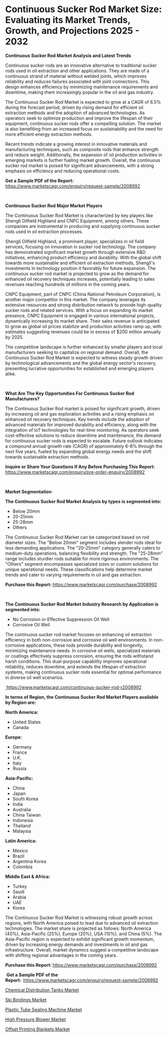 <p><h1>Continuous Sucker Rod Market Size: Evaluating its Market Trends, Growth, and Projections 2025 - 2032</h1></p><p><strong>Continuous Sucker Rod Market Analysis and Latest Trends</strong></p>
<p><p>Continuous sucker rods are an innovative alternative to traditional sucker rods used in oil extraction and other applications. They are made of a continuous strand of material without welded joints, which improves reliability and reduces failures associated with joint connections. This design enhances efficiency by minimizing maintenance requirements and downtime, making them increasingly popular in the oil and gas industry.</p><p>The Continuous Sucker Rod Market is expected to grow at a CAGR of 6.5% during the forecast period, driven by rising demand for efficient oil extraction methods and the adoption of advanced technologies. As operators seek to optimize production and improve the lifespan of their equipment, continuous sucker rods offer a compelling solution. The market is also benefiting from an increased focus on sustainability and the need for more efficient energy extraction methods. </p><p>Recent trends indicate a growing interest in innovative materials and manufacturing techniques, such as composite rods that enhance strength and reduce weight. Additionally, the expansion of oil production activities in emerging markets is further fueling market growth. Overall, the continuous sucker rod market is poised for significant advancements, with a strong emphasis on efficiency and reducing operational costs.</p></p>
<p><strong>Get a Sample PDF of the Report:&nbsp;</strong> <a href="https://www.marketscagr.com/enquiry/request-sample/2008992?utm_campaign=1920&utm_medium=2&utm_source=Github&utm_content=ia&utm_term=30012025&utm_id=continuous-sucker-rod">https://www.marketscagr.com/enquiry/request-sample/2008992</a></p>
<p>&nbsp;</p>
<p><strong>Continuous Sucker Rod Major Market Players</strong></p>
<p><p>The Continuous Sucker Rod Market is characterized by key players like Shengli Oilfield Highland and CNPC Equipment, among others. These companies are instrumental in producing and supplying continuous sucker rods used in oil extraction processes.</p><p>Shengli Oilfield Highland, a prominent player, specializes in oil field services, focusing on innovation in sucker rod technology. The company has demonstrated significant market growth through extensive R&D initiatives, enhancing product efficiency and durability. With the global shift towards more sustainable and efficient oil extraction methods, Shengli's investments in technology position it favorably for future expansion. The continuous sucker rod market is projected to grow as the demand for enhanced oil recovery techniques increases, potentially leading to sales revenues reaching hundreds of millions in the coming years.</p><p>CNPC Equipment, part of CNPC (China National Petroleum Corporation), is another major competitor in this market. The company leverages its extensive resources and strong distribution network to provide high-quality sucker rods and related services. With a focus on expanding its market presence, CNPC Equipment is engaged in various international projects, dynamically increasing its market share. Their sales revenue is anticipated to grow as global oil prices stabilize and production activities ramp up, with estimates suggesting revenues could be in excess of $200 million annually by 2025.</p><p>The competitive landscape is further enhanced by smaller players and local manufacturers seeking to capitalize on regional demand. Overall, the Continuous Sucker Rod Market is expected to witness steady growth driven by technological advancements and the global energy sector's recovery, presenting lucrative opportunities for established and emerging players alike.</p></p>
<p>&nbsp;</p>
<p><strong>What Are The Key Opportunities For Continuous Sucker Rod Manufacturers?</strong></p>
<p><p>The Continuous Sucker Rod market is poised for significant growth, driven by increasing oil and gas exploration activities and a rising emphasis on enhanced oil recovery techniques. Key trends include the adoption of advanced materials for improved durability and efficiency, along with the integration of IoT technologies for real-time monitoring. As operators seek cost-effective solutions to reduce downtime and maintenance, the demand for continuous sucker rods is expected to escalate. Future outlook indicates a compound annual growth rate (CAGR) of approximately 6-8% through the next five years, fueled by expanding global energy needs and the shift towards sustainable extraction methods.</p></p>
<p><strong>Inquire or Share Your Questions If Any Before Purchasing This Report:</strong> <a href="https://www.marketscagr.com/enquiry/pre-order-enquiry/2008992?utm_campaign=1920&utm_medium=2&utm_source=Github&utm_content=ia&utm_term=30012025&utm_id=continuous-sucker-rod">https://www.marketscagr.com/enquiry/pre-order-enquiry/2008992</a></p>
<p>&nbsp;</p>
<p><strong>Market Segmentation</strong></p>
<p><strong>The Continuous Sucker Rod Market Analysis by types is segmented into:</strong></p>
<p><ul><li>Below 20mm</li><li>20-25mm</li><li>25-28mm</li><li>Others</li></ul></p>
<p><p>The Continuous Sucker Rod Market can be categorized based on rod diameter sizes. The "Below 20mm" segment includes slender rods ideal for less demanding applications. The "20-25mm" category generally caters to medium-duty operations, balancing flexibility and strength. The "25-28mm" range includes sturdier rods suitable for more rigorous environments. The "Others" segment encompasses specialized sizes or custom solutions for unique operational needs. These classifications help determine market trends and cater to varying requirements in oil and gas extraction.</p></p>
<p><strong>Purchase this Report:&nbsp;</strong><a href="https://www.marketscagr.com/purchase/2008992?utm_campaign=1920&utm_medium=2&utm_source=Github&utm_content=ia&utm_term=30012025&utm_id=continuous-sucker-rod">https://www.marketscagr.com/purchase/2008992</a></p>
<p>&nbsp;</p>
<p><strong>The Continuous Sucker Rod Market Industry Research by Application is segmented into:</strong></p>
<p><ul><li>No Corrosion or Effective Suppression Oil Well</li><li>Corrosive Oil Well</li></ul></p>
<p><p>The continuous sucker rod market focuses on enhancing oil extraction efficiency in both non-corrosive and corrosive oil well environments. In non-corrosive applications, these rods provide durability and longevity, minimizing maintenance needs. In corrosive oil wells, specialized materials or coatings effectively suppress corrosion, ensuring the rods withstand harsh conditions. This dual-purpose capability improves operational reliability, reduces downtime, and extends the lifespan of extraction systems, making continuous sucker rods essential for optimal performance in diverse oil well scenarios.</p></p>
<p><a href="https://www.marketscagr.com/continuous-sucker-rod-r2008992?utm_campaign=1920&utm_medium=2&utm_source=Github&utm_content=ia&utm_term=30012025&utm_id=continuous-sucker-rod">&nbsp;https://www.marketscagr.com/continuous-sucker-rod-r2008992</a></p>
<p><strong>In terms of Region, the Continuous Sucker Rod Market Players available by Region are:</strong></p>
<p>
    <p> <strong> North America: </strong>
        <ul>
            <li>United States</li>
            <li>Canada</li>
        </ul>
        </p> 
    <p> <strong> Europe: </strong>
        <ul>
            <li>Germany</li>
            <li>France</li>
            <li>U.K.</li>
            <li>Italy</li>
            <li>Russia</li>
        </ul>
        </p> 
    <p> <strong> Asia-Pacific: </strong>
        <ul>
            <li>China</li>
            <li>Japan</li>
            <li>South Korea</li>
            <li>India</li>
            <li>Australia</li>
            <li>China Taiwan</li>
            <li>Indonesia</li>
            <li>Thailand</li>
            <li>Malaysia</li>
        </ul>
        </p> 
    <p> <strong> Latin America: </strong>
        <ul>
            <li>Mexico</li>
            <li>Brazil</li>
            <li>Argentina Korea</li>
            <li>Colombia</li>
        </ul>
        </p> 
    <p> <strong> Middle East & Africa: </strong>
        <ul>
            <li>Turkey</li>
            <li>Saudi</li>
            <li>Arabia</li>
            <li>UAE</li>
            <li>Korea</li>
        </ul>
    </p>
    </p>
<p><p>The Continuous Sucker Rod Market is witnessing robust growth across regions, with North America poised to lead due to advanced oil extraction technologies. The market share is projected as follows: North America (40%), Asia-Pacific (25%), Europe (20%), USA (10%), and China (5%). The Asia-Pacific region is expected to exhibit significant growth momentum, driven by increasing energy demands and investments in oil and gas infrastructure. Overall, market dynamics suggest a competitive landscape with shifting regional advantages in the coming years.</p></p>
<p><strong>Purchase this Report: </strong><a href="https://www.marketscagr.com/purchase/2008992?utm_campaign=1920&utm_medium=2&utm_source=Github&utm_content=ia&utm_term=30012025&utm_id=continuous-sucker-rod">https://www.marketscagr.com/purchase/2008992</a></p>
<p>&nbsp;<strong>Get a Sample PDF of the Report:&nbsp;&nbsp;</strong><a href="https://www.marketscagr.com/enquiry/request-sample/2008992?utm_campaign=1920&utm_medium=2&utm_source=Github&utm_content=ia&utm_term=30012025&utm_id=continuous-sucker-rod">https://www.marketscagr.com/enquiry/request-sample/2008992</a></p>
<p><strong></strong></p>
<p><p><a href="https://www.linkedin.com/pulse/chemical-distribution-tanks-market-report-2025-2032-cagr-dlw3c?utm_campaign=1920&utm_medium=2&utm_source=Github&utm_content=ia&utm_term=30012025&utm_id=continuous-sucker-rod">Chemical Distribution Tanks Market</a></p><p><a href="https://www.linkedin.com/pulse/ski-bindings-market-analysis-report-2025-2032-key-players-chncf?utm_campaign=1920&utm_medium=2&utm_source=Github&utm_content=ia&utm_term=30012025&utm_id=continuous-sucker-rod">Ski Bindings Market</a></p><p><a href="https://www.linkedin.com/pulse/plastic-tube-sealing-machine-market-analysis-structure-size-0ulbc?utm_campaign=1920&utm_medium=2&utm_source=Github&utm_content=ia&utm_term=30012025&utm_id=continuous-sucker-rod">Plastic Tube Sealing Machine‎ Market</a></p><p><a href="https://www.linkedin.com/pulse/high-pressure-blower-market-trends-forecast-growth-potential-zjasf?utm_campaign=1920&utm_medium=2&utm_source=Github&utm_content=ia&utm_term=30012025&utm_id=continuous-sucker-rod">High Pressure Blower Market</a></p><p><a href="https://www.linkedin.com/pulse/offset-printing-blankets-market-trends-analysis-size-share-jvm8c?utm_campaign=1920&utm_medium=2&utm_source=Github&utm_content=ia&utm_term=30012025&utm_id=continuous-sucker-rod">Offset Printing Blankets Market</a></p></p>